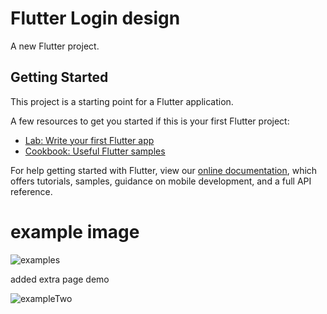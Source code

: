 # Flutter Login design




A new Flutter project.

## Getting Started

This project is a starting point for a Flutter application.

A few resources to get you started if this is your first Flutter project:

- [Lab: Write your first Flutter app](https://flutter.dev/docs/get-started/codelab)
- [Cookbook: Useful Flutter samples](https://flutter.dev/docs/cookbook)

For help getting started with Flutter, view our
[online documentation](https://flutter.dev/docs), which offers tutorials,
samples, guidance on mobile development, and a full API reference.

# example image

![examples](https://user-images.githubusercontent.com/72137242/150676158-8e41f1ed-306e-4815-a9a8-a805448b76fd.png)

added extra page demo

![exampleTwo](https://user-images.githubusercontent.com/72137242/150676178-7cd8d92f-84d8-481b-aaec-61173b158faf.png)

